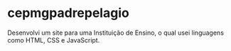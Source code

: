 # cepmgpadrepelagio
Desenvolvi um site para uma Instituição de Ensino, o qual usei linguagens como HTML, CSS e JavaScript.
